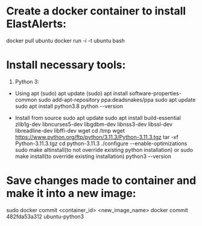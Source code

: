 # Create a docker container to install ElastAlerts:

docker pull ubuntu
docker run -i -t ubuntu bash

# Install necessary tools:

1. Python 3:

- Using apt
  (sudo) apt update
  (sudo) apt install software-properties-common
  sudo add-apt-repository ppa:deadsnakes/ppa
  sudo apt update
  sudo apt install python3.8
  python --version

- Install from source
  sudo apt update
  sudo apt install build-essential zlib1g-dev libncurses5-dev libgdbm-dev libnss3-dev libssl-dev libreadline-dev libffi-dev wget
  cd /tmp
  wget https://www.python.org/ftp/python/3.11.3/Python-3.11.3.tgz
  tar -xf Python-3.11.3.tgz
  cd python-3.11.3
  ./configure --enable-optimizations
  sudo make altinstall(to not override existing python installation)
  or sudo make install(to override existing installation)
  python3 --version

# Save changes made to container and make it into a new image:

sudo docker commit <container_id> <new_image_name>
docker commit 482fda53a312 ubuntu-python3
